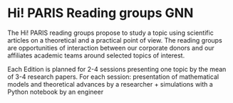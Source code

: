 # Hi! PARIS Reading groups GNN

The Hi! PARIS reading groups propose to study a topic using scientific articles on a theoretical and a practical point of view. The reading groups are opportunities of interaction between our corporate donors and our affiliates academic teams around selected topics of interest.

Each Edition is planned for 2-4 sessions presenting one topic by the mean of 3-4 research papers. For each session: presentation of mathematical models and theoretical advances by a researcher + simulations with a Python notebook by an engineer

